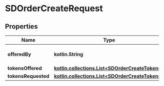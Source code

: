 
# SDOrderCreateRequest

## Properties
Name | Type | Description | Notes
------------ | ------------- | ------------- | -------------
**offeredBy** | **kotlin.String** | PlayerId creating the order | 
**tokensOffered** | [**kotlin.collections.List&lt;SDOrderCreateTokens&gt;**](SDOrderCreateTokens.md) |  | 
**tokensRequested** | [**kotlin.collections.List&lt;SDOrderCreateTokens&gt;**](SDOrderCreateTokens.md) |  | 



